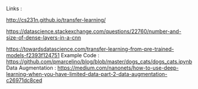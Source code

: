 Links :

http://cs231n.github.io/transfer-learning/

https://datascience.stackexchange.com/questions/22760/number-and-size-of-dense-layers-in-a-cnn

https://towardsdatascience.com/transfer-learning-from-pre-trained-models-f2393f124751
Example Code : https://github.com/pmarcelino/blog/blob/master/dogs_cats/dogs_cats.ipynb
Data Augmentation : https://medium.com/nanonets/how-to-use-deep-learning-when-you-have-limited-data-part-2-data-augmentation-c26971dc8ced


